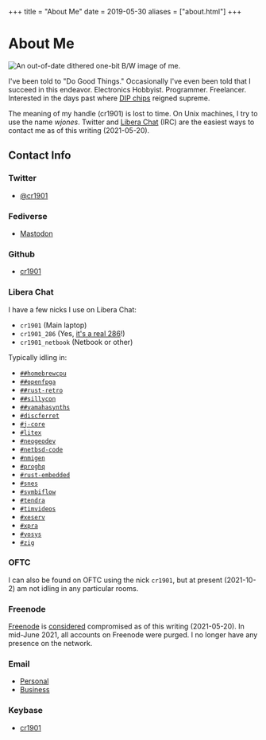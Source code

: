 +++
title = "About Me"
date = 2019-05-30
aliases = ["about.html"]
+++

# About Me
![An out-of-date dithered one-bit B/W image of me.](me_hgc_fir.png)

I've been told to "Do Good Things." Occasionally I've even been told that I
succeed in this endeavor. Electronics Hobbyist. Programmer. Freelancer.
Interested in the days past where [DIP chips](https://en.wikipedia.org/wiki/Dual_in-line_package)
reigned supreme.

The meaning of my handle (cr1901) is lost to time. On Unix machines, I try to
use the name _wjones_. Twitter and [Libera Chat](https://libera.chat) (IRC) are
the easiest ways to contact me as of this writing (2021-05-20).

## Contact Info
### Twitter
* [@cr1901](https://twitter.com/cr1901)

### Fediverse
* [Mastodon](https://mastodon.social/@cr1901)

### Github
* [cr1901](https://github.com/cr1901)

### Libera Chat
I have a few nicks I use on Libera Chat:
* `cr1901` (Main laptop)
* `cr1901_286` (Yes, [it's a real 286](https://www.youtube.com/watch?v=rCEGX4hrvWg)!)
* `cr1901_netbook` (Netbook or other)

Typically idling in:
* [`##homebrewcpu`](https://web.libera.chat/?nick=Guest?##homebrewcpu)
* [`##openfpga`](https://web.libera.chat/?nick=Guest?##openfpga)
* [`##rust-retro`](https://web.libera.chat/?nick=Guest?##rust-retro)
* [`##sillycon`](https://web.libera.chat/?nick=Guest?##sillycon)
* [`##yamahasynths`](https://web.libera.chat/?nick=Guest?##yamahasynths)
* [`#discferret`](https://web.libera.chat/?nick=Guest?#discferret)
* [`#j-core`](https://web.libera.chat/?nick=Guest?#j-core)
* [`#litex`](https://web.libera.chat/?nick=Guest?#litex)
* [`#neogeodev`](https://web.libera.chat/?nick=Guest?#neogeodev)
* [`#netbsd-code`](https://web.libera.chat/?nick=Guest?#netbsd-code)
* [`#nmigen`](https://web.libera.chat/?nick=Guest?#nmigen)
* [`#proghq`](https://web.libera.chat/?nick=Guest?#proghq)
* [`#rust-embedded`](https://web.libera.chat/?nick=Guest?#rust-embedded)
* [`#snes`](https://web.libera.chat/?nick=Guest?#snes)
* [`#symbiflow`](https://web.libera.chat/?nick=Guest?#symbiflow)
* [`#tendra`](https://web.libera.chat/?nick=Guest?#tendra)
* [`#timvideos`](https://web.libera.chat/?nick=Guest?#timvideos)
* [`#xeserv`](https://web.libera.chat/?nick=Guest?#xeserv)
* [`#xpra`](https://web.libera.chat/?nick=Guest?#xpra)
* [`#yosys`](https://web.libera.chat/?nick=Guest?#yosys)
* [`#zig`](https://web.libera.chat/?nick=Guest?#zig)

### OFTC
I can also be found on OFTC using the nick `cr1901`, but at present (2021-10-2)
am not idling in any particular rooms.

### Freenode
[Freenode](https://freenode.net) is [considered](https://gist.github.com/joepie91/df80d8d36cd9d1bde46ba018af497409)
compromised as of this writing (2021-05-20). In mid-June 2021, all accounts on
Freenode were purged. I no longer have any presence on the network.

### Email
* [Personal](mailto:thor0505@comcast.net)
* [Business](mailto:wjones@wdj-consulting.com)

### Keybase
* [cr1901](https://keybase.io/cr1901)
